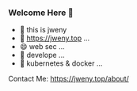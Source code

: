 ### Welcome Here 👋

- 🔭 this is jweny
- 🌱 https://jweny.top ...
- 😄 web sec ...
- 💬 develope ...
- 👻 kubernetes & docker ...


Contact Me: https://jweny.top/about/
